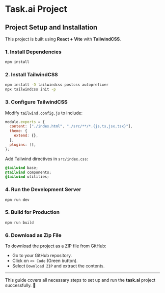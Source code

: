 # Task.ai Project

## Project Setup and Installation

This project is built using **React + Vite** with **TailwindCSS**.


### 1. Install Dependencies
```sh
npm install
```

### 2. Install TailwindCSS
```sh
npm install -D tailwindcss postcss autoprefixer
npx tailwindcss init -p
```

### 3. Configure TailwindCSS
Modify `tailwind.config.js` to include:
```js
module.exports = {
  content: ["./index.html", "./src/**/*.{js,ts,jsx,tsx}"],
  theme: {
    extend: {},
  },
  plugins: [],
};
```

Add Tailwind directives in `src/index.css`:
```css
@tailwind base;
@tailwind components;
@tailwind utilities;
```

### 4. Run the Development Server
```sh
npm run dev
```

### 5. Build for Production
```sh
npm run build
```

### 6. Download as Zip File
To download the project as a ZIP file from GitHub:
- Go to your GitHub repository.
- Click on `<> Code` (Green button).
- Select `Download ZIP` and extract the contents.

---
This guide covers all necessary steps to set up and run the **task.ai** project successfully. 🚀
